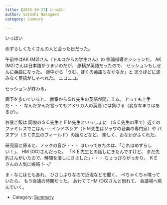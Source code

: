```yaml
---
title: [2015-10-27] いっぱい
author: Satoshi Nakagawa
category: Summary

---
```


いっぱい

 めずらしくたくさんの人と会った日だった。

 午前中はAK (M2)さん（トルコからの学生さん）の
修論指導セッションだ。
AK (M2)さんは日本語がうまいのだが、
原稿が英語だったので、
セッションもしぜんに英語になった。
途中から「うむ、ぼくの英語もなかなか」と
思うほどに淀みなく英語がしゃべれた。
ニコニコ。

 セッションが終わる。

 廊下を歩いていると、
教室からＳＮ先生の英語が聞こえる。
とっても上手だ・・・
なんだかんだ言ってもアメリカ人の英語
には負ける（変ななまりはあるが）。

<!--more-->

 お昼ご飯は
同僚のＳＣ先生とＦＭ先生といっしょに
（ＳＣ先生の車で）近くのファミレスでごはん---
インドネシア（ＦＭ先生はジャワの音楽の専門家）や
バヌアツ（ＳＣ先生のフィールド）の話などなど。
楽しく、おなかがふくれた。

 研究室に帰ると、ノックの音が・・・
はいってきたのは、「これはめずらしい！」、
HM (OG)さんだった。
「ＫＥ先生との話しにきたんですけど、
まだ先約さんがいたので、時間を潰しにきました」・・・
ちょっぴりがっかり。
ＫＥさんの人気に嫉妬 _(- -)_'

 ま・なにはともあれ、
ひさしぶりなので近況などを聞く。
ぺちゃくちゃ喋っていたら、
もう会議の時間だった。
あわててHM (OG)さんと別れて、
会議場へ飛んでいく。

- Category: [Summary](https://merapano.github.io/categories.html#Summary)

